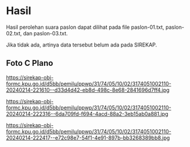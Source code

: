 # Hasil

Hasil perolehan suara paslon dapat dilihat pada file paslon-01.txt, paslon-02.txt, dan paslon-03.txt.

Jika tidak ada, artinya data tersebut belum ada pada SIREKAP.

## Foto C Plano

https://sirekap-obj-formc.kpu.go.id/d5bb/pemilu/ppwp/31/74/05/10/02/3174051002110-20240214-221610--d33d4d42-eb8d-498c-8e68-2841696d7ff4.jpg

https://sirekap-obj-formc.kpu.go.id/d5bb/pemilu/ppwp/31/74/05/10/02/3174051002110-20240214-222316--6da709fd-f694-4acd-88a2-3eb15ab0a881.jpg

https://sirekap-obj-formc.kpu.go.id/d5bb/pemilu/ppwp/31/74/05/10/02/3174051002110-20240214-222417--e72c98e7-54f1-4e91-897b-bb3268389bb8.jpg
